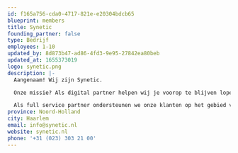```yaml
---
id: f165a756-cda0-4717-821e-e20304bdcb65
blueprint: members
title: Synetic
founding_partner: false
type: Bedrijf
employees: 1-10
updated_by: 8d873b47-ad86-4fd3-9e95-27842ea80beb
updated_at: 1655373019
logo: synetic.png
description: |-
  Aangenaam! Wij zijn Synetic.

  Onze missie? Als digital partner helpen wij je voorop te blijven lopen in het digitale landschap.

  Als full service partner ondersteunen we onze klanten op het gebied van strategie, design, software development, hosting en beheer. We geloven in (h)echte samenwerkingen, open communicatie en maximale ontzorging voor onze klanten. Onze ruim 50 specialisten – slim, nuchter en bevlogen – hebben kennis van business, marketing en techniek. Complexe vraagstukken brengen we terug naar behapbare en toekomstgerichte oplossingen. Zo helpen we bedrijven zoals KRO-NCRV, Vodafone Ziggo, FrieslandCampina en Sanofi Genzyme aan de beste digitale ervaring voor hun klanten.
province: Noord-Holland
city: Haarlem
email: info@synetic.nl
website: synetic.nl
phone: '+31 (023) 303 21 00'
---
```

